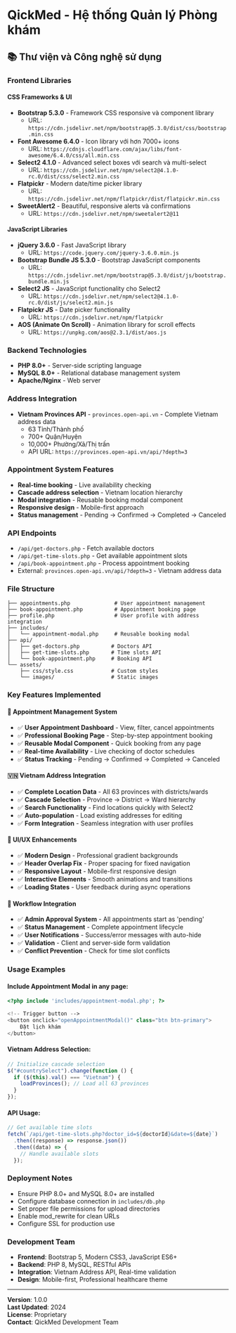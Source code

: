 # QickMed - Hệ thống Quản lý Phòng khám

## 📚 Thư viện và Công nghệ sử dụng

### Frontend Libraries

#### CSS Frameworks & UI

- **Bootstrap 5.3.0** - Framework CSS responsive và component library
  - URL: `https://cdn.jsdelivr.net/npm/bootstrap@5.3.0/dist/css/bootstrap.min.css`
- **Font Awesome 6.4.0** - Icon library với hơn 7000+ icons
  - URL: `https://cdnjs.cloudflare.com/ajax/libs/font-awesome/6.4.0/css/all.min.css`
- **Select2 4.1.0** - Advanced select boxes với search và multi-select
  - URL: `https://cdn.jsdelivr.net/npm/select2@4.1.0-rc.0/dist/css/select2.min.css`
- **Flatpickr** - Modern date/time picker library
  - URL: `https://cdn.jsdelivr.net/npm/flatpickr/dist/flatpickr.min.css`
- **SweetAlert2** - Beautiful, responsive alerts và confirmations
  - URL: `https://cdn.jsdelivr.net/npm/sweetalert2@11`

#### JavaScript Libraries

- **jQuery 3.6.0** - Fast JavaScript library
  - URL: `https://code.jquery.com/jquery-3.6.0.min.js`
- **Bootstrap Bundle JS 5.3.0** - Bootstrap JavaScript components
  - URL: `https://cdn.jsdelivr.net/npm/bootstrap@5.3.0/dist/js/bootstrap.bundle.min.js`
- **Select2 JS** - JavaScript functionality cho Select2
  - URL: `https://cdn.jsdelivr.net/npm/select2@4.1.0-rc.0/dist/js/select2.min.js`
- **Flatpickr JS** - Date picker functionality
  - URL: `https://cdn.jsdelivr.net/npm/flatpickr`
- **AOS (Animate On Scroll)** - Animation library for scroll effects
  - URL: `https://unpkg.com/aos@2.3.1/dist/aos.js`

### Backend Technologies

- **PHP 8.0+** - Server-side scripting language
- **MySQL 8.0+** - Relational database management system
- **Apache/Nginx** - Web server

### Address Integration

- **Vietnam Provinces API** - `provinces.open-api.vn` - Complete Vietnam address data
  - 63 Tỉnh/Thành phố
  - 700+ Quận/Huyện
  - 10,000+ Phường/Xã/Thị trấn
  - API URL: `https://provinces.open-api.vn/api/?depth=3`

### Appointment System Features

- **Real-time booking** - Live availability checking
- **Cascade address selection** - Vietnam location hierarchy
- **Modal integration** - Reusable booking modal component
- **Responsive design** - Mobile-first approach
- **Status management** - Pending → Confirmed → Completed → Canceled

### API Endpoints

- `/api/get-doctors.php` - Fetch available doctors
- `/api/get-time-slots.php` - Get available appointment slots
- `/api/book-appointment.php` - Process appointment booking
- External: `provinces.open-api.vn/api/?depth=3` - Vietnam address data

### File Structure

```
├── appointments.php              # User appointment management
├── book-appointment.php          # Appointment booking page
├── profile.php                   # User profile with address integration
├── includes/
│   └── appointment-modal.php     # Reusable booking modal
├── api/
│   ├── get-doctors.php          # Doctors API
│   ├── get-time-slots.php       # Time slots API
│   └── book-appointment.php     # Booking API
└── assets/
    ├── css/style.css            # Custom styles
    └── images/                  # Static images
```

### Key Features Implemented

#### 🏥 Appointment Management System

- ✅ **User Appointment Dashboard** - View, filter, cancel appointments
- ✅ **Professional Booking Page** - Step-by-step appointment booking
- ✅ **Reusable Modal Component** - Quick booking from any page
- ✅ **Real-time Availability** - Live checking of doctor schedules
- ✅ **Status Tracking** - Pending → Confirmed → Completed → Canceled

#### 🇻🇳 Vietnam Address Integration

- ✅ **Complete Location Data** - All 63 provinces with districts/wards
- ✅ **Cascade Selection** - Province → District → Ward hierarchy
- ✅ **Search Functionality** - Find locations quickly with Select2
- ✅ **Auto-population** - Load existing addresses for editing
- ✅ **Form Integration** - Seamless integration with user profiles

#### 🎨 UI/UX Enhancements

- ✅ **Modern Design** - Professional gradient backgrounds
- ✅ **Header Overlap Fix** - Proper spacing for fixed navigation
- ✅ **Responsive Layout** - Mobile-first responsive design
- ✅ **Interactive Elements** - Smooth animations and transitions
- ✅ **Loading States** - User feedback during async operations

#### 🔄 Workflow Integration

- ✅ **Admin Approval System** - All appointments start as 'pending'
- ✅ **Status Management** - Complete appointment lifecycle
- ✅ **User Notifications** - Success/error messages with auto-hide
- ✅ **Validation** - Client and server-side form validation
- ✅ **Conflict Prevention** - Check for time slot conflicts

### Usage Examples

#### Include Appointment Modal in any page:

```php
<?php include 'includes/appointment-modal.php'; ?>

<!-- Trigger button -->
<button onclick="openAppointmentModal()" class="btn btn-primary">
    Đặt lịch khám
</button>
```

#### Vietnam Address Selection:

```javascript
// Initialize cascade selection
$("#countrySelect").change(function () {
  if ($(this).val() === "Vietnam") {
    loadProvinces(); // Load all 63 provinces
  }
});
```

#### API Usage:

```javascript
// Get available time slots
fetch(`/api/get-time-slots.php?doctor_id=${doctorId}&date=${date}`)
  .then((response) => response.json())
  .then((data) => {
    // Handle available slots
  });
```

### Deployment Notes

- Ensure PHP 8.0+ and MySQL 8.0+ are installed
- Configure database connection in `includes/db.php`
- Set proper file permissions for upload directories
- Enable mod_rewrite for clean URLs
- Configure SSL for production use

### Development Team

- **Frontend**: Bootstrap 5, Modern CSS3, JavaScript ES6+
- **Backend**: PHP 8, MySQL, RESTful APIs
- **Integration**: Vietnam Address API, Real-time validation
- **Design**: Mobile-first, Professional healthcare theme

---

**Version**: 1.0.0  
**Last Updated**: 2024  
**License**: Proprietary  
**Contact**: QickMed Development Team
